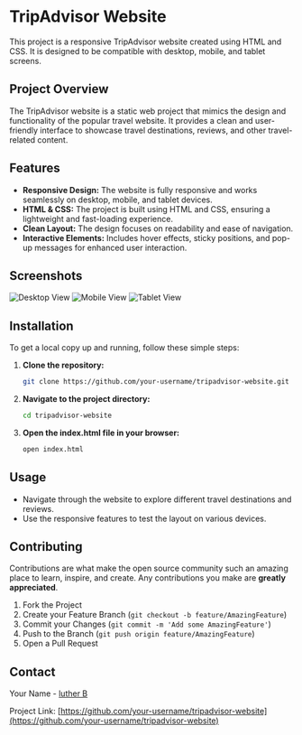 
# TripAdvisor Website

This project is a responsive TripAdvisor website created using HTML and CSS. It is designed to be compatible with desktop, mobile, and tablet screens.

## Project Overview

The TripAdvisor website is a static web project that mimics the design and functionality of the popular travel website. It provides a clean and user-friendly interface to showcase travel destinations, reviews, and other travel-related content.

## Features

- **Responsive Design:** The website is fully responsive and works seamlessly on desktop, mobile, and tablet devices.
- **HTML & CSS:** The project is built using HTML and CSS, ensuring a lightweight and fast-loading experience.
- **Clean Layout:** The design focuses on readability and ease of navigation.
- **Interactive Elements:** Includes hover effects, sticky positions, and pop-up messages for enhanced user interaction.

## Screenshots

![Desktop View](screenshots/desktop.png)
![Mobile View](screenshots/mobile.png)
![Tablet View](screenshots/tablet.png)

## Installation

To get a local copy up and running, follow these simple steps:

1. **Clone the repository:**
    ```sh
    git clone https://github.com/your-username/tripadvisor-website.git
    ```

2. **Navigate to the project directory:**
    ```sh
    cd tripadvisor-website
    ```

3. **Open the index.html file in your browser:**
    ```sh
    open index.html
    ```

## Usage

- Navigate through the website to explore different travel destinations and reviews.
- Use the responsive features to test the layout on various devices.

## Contributing

Contributions are what make the open source community such an amazing place to learn, inspire, and create. Any contributions you make are **greatly appreciated**.

1. Fork the Project
2. Create your Feature Branch (`git checkout -b feature/AmazingFeature`)
3. Commit your Changes (`git commit -m 'Add some AmazingFeature'`)
4. Push to the Branch (`git push origin feature/AmazingFeature`)
5. Open a Pull Request



## Contact

Your Name - [luther B](mailto:luthersasi@gmail.com)

Project Link: [https://github.com/your-username/tripadvisor-website](https://github.com/your-username/tripadvisor-website)

